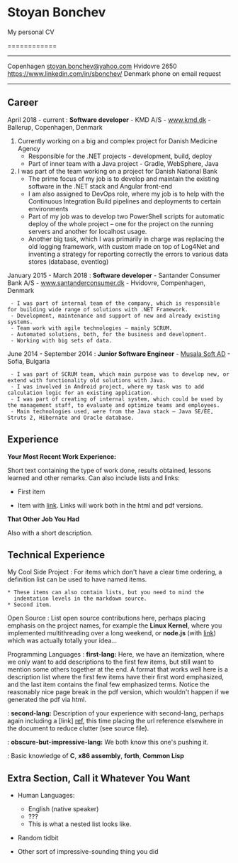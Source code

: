 # Stoyan Bonchev
My personal CV

============

-------------------     ----------------------------
Copenhagen                   stoyan.bonchev@yahoo.com
Hvidovre 2650                https://www.linkedin.com/in/sbonchev/
Denmark                      phone on email request
-------------------     ----------------------------

Career
---------

April 2018 - current
:   **Software developer** - KMD A/S - www.kmd.dk - Ballerup, Copenhagen, Denmark

1. Currently working on a big and complex project for Danish Medicine Agency
   - Responsible for the .NET projects - development, build, deploy
   - Part of inner team with a Java project - Gradle, WebSphere, Java 
2. I was part of the team working on a project for Danish National Bank
   - The prime focus of my job is to develop and maintain the existing software in the .NET stack and Angular front-end
   - I am also assigned to DevOps role, where my job is to help with the Continuous Integration Build pipelines and deployments to certain environments
   - Part of my job was to develop two PowerShell scripts for automatic deploy of the whole project – one for the project on the running servers and another for localhost usage.
   - Another big task, which I was primarily in charge was replacing the old logging framework, with custom made on top of Log4Net and inventing a strategy for reporting correctly the errors to various data stores (database, eventlog)


January 2015 - March 2018
:   **Software developer** - Santander Consumer Bank A/S - www.santanderconsumer.dk - Hvidovre, Compenhagen, Denmark

     - I was part of internal team of the company, which is responsible for building wide range of solutions with .NET Framework.
     - Development, maintenance and support of new and already existing systems.
     - Team work with agile technologies – mainly SCRUM.
     - Automated solutions, both, for the business and development. 
     - Working with big sets of data.

June 2014 - September 2014
:   **Junior Software Engineer** - [Musala Soft AD](www.musala.bg) - Sofia, Bulgaria

     - I was part of SCRUM team, which main purpose was to develop new, or extend with functionality old solutions with Java.
     - I was involved in Android project, where my task was to add calculation logic for an existing application.
     - I was part of creating of internal system, which could be used by the management staff, to evaluate and optimize teams and employees.
     - Main technologies used, were from the Java stack – Java SE/EE, Struts 2, Hibernate and Oracle database.



Experience
----------

**Your Most Recent Work Experience:**

Short text containing the type of work done, results obtained,
lessons learned and other remarks. Can also include lists and
links:

* First item

* Item with [link](http://www.example.com). Links will work both in
  the html and pdf versions.

**That Other Job You Had**

Also with a short description.

Technical Experience
--------------------

My Cool Side Project
:   For items which don't have a clear time ordering, a definition
    list can be used to have named items.

    * These items can also contain lists, but you need to mind the
      indentation levels in the markdown source.
    * Second item.

Open Source
:   List open source contributions here, perhaps placing emphasis on
    the project names, for example the **Linux Kernel**, where you
    implemented multithreading over a long weekend, or **node.js**
    (with [link](http://nodejs.org)) which was actually totally
    your idea...

Programming Languages
:   **first-lang:** Here, we have an itemization, where we only want
    to add descriptions to the first few items, but still want to
    mention some others together at the end. A format that works well
    here is a description list where the first few items have their
    first word emphasized, and the last item contains the final few
    emphasized terms. Notice the reasonably nice page break in the pdf
    version, which wouldn't happen if we generated the pdf via html.

:   **second-lang:** Description of your experience with second-lang,
    perhaps again including a [link] [ref], this time placing the url
    reference elsewhere in the document to reduce clutter (see source
    file). 

:   **obscure-but-impressive-lang:** We both know this one's pushing
    it.

:   Basic knowledge of **C**, **x86 assembly**, **forth**, **Common Lisp**

[ref]: https://github.com/githubuser/superlongprojectname

Extra Section, Call it Whatever You Want
----------------------------------------

* Human Languages:

     * English (native speaker)
     * ???
     * This is what a nested list looks like.

* Random tidbit

* Other sort of impressive-sounding thing you did
